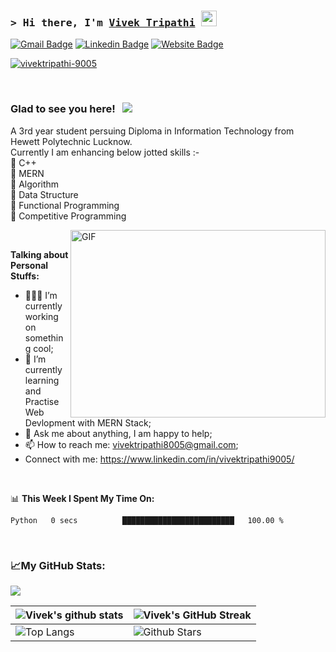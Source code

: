 ### <samp>&gt; Hi there, I'm <a href="https://vivektripathi-9005.github.io/home/" target="_blank">Vivek Tripathi</a> <img src="https://media.giphy.com/media/hvRJCLFzcasrR4ia7z/giphy.gif" width="25"> </samp>
[![Gmail Badge](https://img.shields.io/badge/Gmail-D14836?style=for-the-badge&logo=gmail&logoColor=white)](mailto:vivektripathi8005@gmail.com)
[![Linkedin Badge](https://img.shields.io/badge/LinkedIn-0077B5?style=for-the-badge&logo=linkedin&logoColor=white)](https://www.linkedin.com/in/wampire-vivek-stylish/)
[![Website Badge](https://img.shields.io/badge/Website-3b5998?style=for-the-badge&logo=google-chrome&logoColor=white)](https://vivektripathi-9005.github.io/home/)
<p align="left"> <a href="https://github.com/ryo-ma/github-profile-trophy"><img src="https://github-profile-trophy.vercel.app/?username=vivektripathi-9005" alt="vivektripathi-9005" /></a> </p>

<br />

### Glad to see you here! &nbsp; ![](https://visitor-badge.glitch.me/badge?page_id=vivektripathi-9005)
A 3rd year student persuing Diploma in Information Technology from Hewett Polytechnic Lucknow.<br />
Currently I am enhancing below jotted skills :- <br />
🌟 C++ <br />
🌟 MERN <br />
🌟 Algorithm <br />
🌟 Data Structure <br />
🌟 Functional Programming <br />
🌟 Competitive Programming <br />

<img align="right" alt="GIF" src="https://github.com/vivektripathi-9005/vivektripathi-9005/blob/main/assets/coding.gif?raw=true" width="408" height="300" />
 
 <br />
 
**Talking about Personal Stuffs:**

- 👨🏻‍💻 I’m currently working on something cool;
- 🚀 I’m currently learning and Practise Web Devlopment with MERN Stack;
- 💬 Ask me about anything, I am happy to help;
- 📫 How to reach me: vivektripathi8005@gmail.com;
- Connect with me: https://www.linkedin.com/in/vivektripathi9005/

</br>


📊 **This Week I Spent My Time On:**
<!--START_SECTION:waka-->

```text
Python   0 secs          █████████████████████████   100.00 %
```

<!--END_SECTION:waka-->

<br />

### 📈**My GitHub Stats:**

<p>
  <img height="auto" src="https://activity-graph.herokuapp.com/graph?username=vivektripathi-9005&theme=react-dark" />
</p>

| ![Vivek's github stats](https://github-readme-stats.vercel.app/api?username=vivektripathi-9005&show_icons=true&theme=tokyonight) | ![Vivek's GitHub Streak](https://github-readme-streak-stats.herokuapp.com/?user=vivektripathi-9005&theme=tokyonight) |
| --- | --- |
| ![Top Langs](https://github-readme-stats.vercel.app/api/top-langs/?username=vivektripathi-9005&theme=tokyonight) | ![Github Stars](https://github-readme-stats.vercel.app/api?username=vivektripathi-9005&show_icons=true&locale=en&count_private=true&hide_rank=true&custom_title=My%20GitHub%20Stats&disable_animations=true&theme=tokyonight) |
